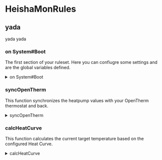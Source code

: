 # HeishaMonRules

## yada

yada yada

### on System#Boot

The first section of your ruleset. Here you can confiugre some settings and are the global variables defined.

<details>

<summary>on System#Boot</summary>

```LUA
on System#Boot then
    #allowSyncOT = 1;
    #allowCalcHeatCurve = 1;

    #chEnable = -1;
    #maxTa = -1;
    setTimer(1,10);
end

on timer=1 then
    syncOpenTherm();
    calcHeatCurve();
    setTimer(1,15);
end
```

</details>

### syncOpenTherm

This function synchronizes the heatpump values with your OpenTherm thermostat and back.

<details>

<summary>syncOpenTherm</summary>

```LUA
on syncOpenTherm then
    if #allowSyncOT == 1 then
        ?outletTemp = @Main_Outlet_Temp;
        ?inletTemp = @Main_Inlet_Temp;
        ?outsideTemp = @Outside_Temp;
        ?dhwTemp = @DHW_Temp;
        ?dhwSetpoint = @DHW_Target_Temp;
        if ?chEnable == 1 then
            #chEnable = 1;
        else
            #chEnable = 0;
        end
    end
    #dhwEnable = ?dhwEnable;
    if #maxTa != -1 then
        ?maxTSet = #maxTa;
    end
    if @Compressor_Freq == 0 then
        ?flameState = 0;
        ?chState = 0;
        ?dhwState = 0;
    else
        ?flameState = 1;
        if @ThreeWay_Valve_State == 0 then
            ?chState = 1;
            ?dhwState = 0;
        else
            ?chState = 0;
            ?dhwState = 1;
        end
    end
end
```

</details>

### calcHeatCurve

This function calculates the current target temperature based on the configured Heat Curve.

<details>

<summary>calcHeatCurve</summary>

```LUA
on calcHeatCurve then
    if #allowCalcHeatCurve == 1 then
        if isset(@Z1_Heat_Curve_Target_Low_Temp) && isset(@Z1_Heat_Curve_Outside_High_Temp) && isset(@Z1_Heat_Curve_Target_High_Temp) && isset(@Z1_Heat_Curve_Outside_Low_Temp) && isset(@Outside_Temp) then
            $Ta1 = @Z1_Heat_Curve_Target_Low_Temp;
            $Tb1 = @Z1_Heat_Curve_Outside_High_Temp;
            $Ta2 = @Z1_Heat_Curve_Target_High_Temp;
            $Tb2 = @Z1_Heat_Curve_Outside_Low_Temp;
            $Tb3 = @Outside_Temp;
            if $Tb3 >= $Tb1 then
                #maxTa = $Ta1;
            else
                if $Tb3 <= $Tb2 then
                    #maxTa = $Ta2;
                else
                    #maxTa = 1 + floor(0.9 + $Ta1 + (($Tb1 - $Tb3) * ($Ta2 - $Ta1) / ($Tb1 - $Tb2)));
                end
            end
        end
    end
end
```

</details>